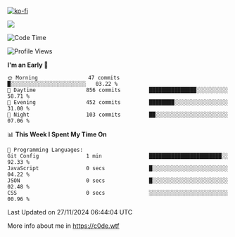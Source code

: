 [![ko-fi](https://ko-fi.com/img/githubbutton_sm.svg)](https://ko-fi.com/Z8Z4Y2LKX)

<a href="https://wakatime.com"><img src="https://wakatime.com/share/@c0dezin/b7f18a7c-ab3a-40b8-8bc7-b1b7bf71f1d6.svg" /></a>

<!--START_SECTION:waka-->
![Code Time](http://img.shields.io/badge/Code%20Time-144%20hrs%2027%20mins-blue)

![Profile Views](http://img.shields.io/badge/Profile%20Views-0-blue)

**I'm an Early 🐤** 

```text
🌞 Morning                47 commits          █░░░░░░░░░░░░░░░░░░░░░░░░   03.22 % 
🌆 Daytime                856 commits         ███████████████░░░░░░░░░░   58.71 % 
🌃 Evening                452 commits         ████████░░░░░░░░░░░░░░░░░   31.00 % 
🌙 Night                  103 commits         ██░░░░░░░░░░░░░░░░░░░░░░░   07.06 % 
```


📊 **This Week I Spent My Time On** 

```text
💬 Programming Languages: 
Git Config               1 min               ███████████████████████░░   92.33 % 
JavaScript               0 secs              █░░░░░░░░░░░░░░░░░░░░░░░░   04.22 % 
JSON                     0 secs              █░░░░░░░░░░░░░░░░░░░░░░░░   02.48 % 
CSS                      0 secs              ░░░░░░░░░░░░░░░░░░░░░░░░░   00.96 % 
```


 Last Updated on 27/11/2024 06:44:04 UTC
<!--END_SECTION:waka-->

More info about me in https://c0de.wtf
